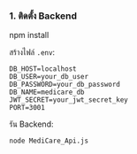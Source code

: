 ### 1. ติดตั้ง Backend

npm install

สร้างไฟล์ `.env`:
```env
DB_HOST=localhost
DB_USER=your_db_user
DB_PASSWORD=your_db_password
DB_NAME=medicare_db
JWT_SECRET=your_jwt_secret_key
PORT=3001
```

รัน Backend:
```bash
node MediCare_Api.js
```
